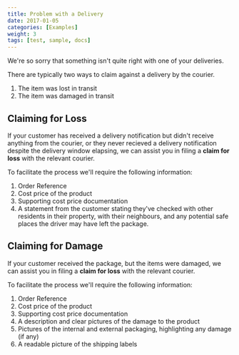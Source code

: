 ```yaml
---
title: Problem with a Delivery
date: 2017-01-05
categories: [Examples]
weight: 3
tags: [test, sample, docs]
---
```

We're so sorry that something isn't quite right with one of your deliveries.

There are typically two ways to claim against a delivery by the courier.

1. The item was lost in transit
2. The item was damaged in transit

## Claiming for Loss

If your customer has received a delivery notification but didn't receive anything from the courier, or they never recieved a delivery notification despite the delivery window elapsing, we can assist you in filing a **claim for loss** with the relevant courier.

To facilitate the process we'll require the following information:
1. Order Reference
2. Cost price of the product
3. Supporting cost price documentation
4. A statement from the customer stating they've checked with other residents in their property, with their neighbours, and any potential safe places the driver may have left the package.

<div id="formkeep-embed" data-formkeep-url="https://formkeep.com/p/5d11199e440a5914c4310e2d08f769dc?embedded=1"></div>

<script type="text/javascript" src="https://pym.nprapps.org/pym.v1.min.js"></script>
<script type="text/javascript" src="https://formkeep-production-herokuapp-com.global.ssl.fastly.net/formkeep-embed.js"></script>

<!-- Get notified when the form is submitted, add your own code below: -->
<script>
const formkeepEmbed = document.querySelector('#formkeep-embed')

formkeepEmbed.addEventListener('formkeep-embed:submitting', _event => {
  console.log('Submitting form...')
})

formkeepEmbed.addEventListener('formkeep-embed:submitted', _event => {
  console.log('Submitted form...')
})
</script>

## Claiming for Damage

If your customer received the package, but the items were damaged, we can assist you in filing a **claim for loss** with the relevant courier.

To facilitate the process we'll require the following information:

1. Order Reference
2. Cost price of the product
3. Supporting cost price documentation
4. A description and clear pictures of the damage to the product
5. Pictures of the internal and external packaging, highlighting any damage (if any)
6. A readable picture of the shipping labels

<div id="formkeep-embed" data-formkeep-url="https://formkeep.com/p/4372ff12966d23bc2af6148f39871ec5?embedded=1"></div>

<script type="text/javascript" src="https://pym.nprapps.org/pym.v1.min.js"></script>
<script type="text/javascript" src="https://formkeep-production-herokuapp-com.global.ssl.fastly.net/formkeep-embed.js"></script>

<!-- Get notified when the form is submitted, add your own code below: -->
<script>
const formkeepEmbed = document.querySelector('#formkeep-embed')

formkeepEmbed.addEventListener('formkeep-embed:submitting', _event => {
  console.log('Submitting form...')
})

formkeepEmbed.addEventListener('formkeep-embed:submitted', _event => {
  console.log('Submitted form...')
})
</script>
